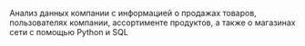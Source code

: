 Анализ данных компании с информацией о продажах товаров, пользователях компании, ассортименте продуктов, а также о магазинах сети с помощью Python и SQL
